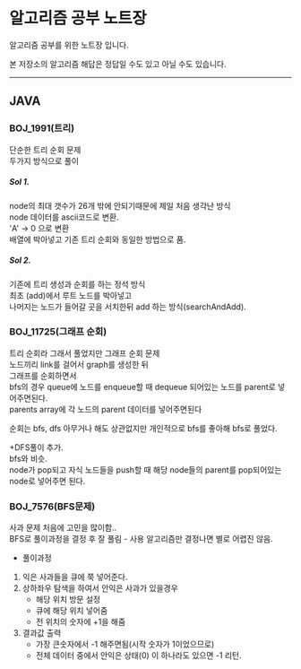 # 알고리즘 공부 노트장

알고리즘 공부를 위한 노트장 입니다.

본 저장소의 알고리즘 해답은 정답일 수도 있고 아닐 수도 있습니다.

--------
## JAVA

### BOJ_1991(트리)
단순한 트리 순회 문제  
두가지 방식으로 풀이  

##### Sol 1.
node의 최대 갯수가 26개 밖에 안되기때문에 제일 처음 생각난 방식  
node 데이터를 ascii코드로 변환.  
'A' -> 0 으로 변환   
배열에 박아넣고 기존 트리 순회와 동일한 방법으로 품.  

##### Sol 2.
기존에 트리 생성과 순회를 하는 정석 방식  
최초 (add)에서 루트 노드를 박아넣고   
나머지는 노드가 들어갈 곳을 서치한뒤 add 하는 방식(searchAndAdd).  


### BOJ_11725(그래프 순회)
트리 순회라 그래서 풀었지만 그래프 순회 문제  
노드끼리 link를 걸어서 graph를 생성한 뒤  
그래프를 순회하면서  
bfs의 경우 queue에 노드를 enqueue할 때 dequeue 되어있는 노드를 parent로 넣어주면된다.  
parents array에 각 노드의 parent 데이터를 넣어주면된다   

순회는 bfs, dfs 아무거나 해도 상관없지만 개인적으로 bfs를 좋아해 bfs로 풀었다.

+DFS풀이 추가.  
bfs와 비슷.  
node가 pop되고 자식 노드들을 push할 때 해당 node들의 parent를 pop되어있는 node로 넣어주면 된다.  


### BOJ_7576(BFS문제)
사과 문제 처음에 고민을 많이함..  
BFS로 풀이과정을 결정 후 잘 풀림 - 사용 알고리즘만 결정나면 별로 어렵진 않음. 

- 풀이과정
1. 익은 사과들을 큐에 쭉 넣어준다.
2. 상하좌우 탐색을 하여서 안익은 사과가 있을경우
    - 해당 위치 방문 설정
    - 큐에 해당 위치 넣어줌
    - 전 위치의 숫자에 +1을 해줌
3. 결과값 출력
    - 가장 큰숫자에서 -1 해주면됨(시작 숫자가 1이었으므로)
    - 전체 데이터 중에서 안익은 상태(0) 이 하나라도 있으면 -1 리턴. 



